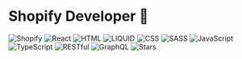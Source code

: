 # Shopify Developer 👋

![Shopify](https://img.shields.io/badge/-Shopify-555?style=flat&logo=shopify)
![React](https://img.shields.io/badge/-React-555?style=flat&logo=React)
![HTML](https://img.shields.io/badge/-HTML-555?style=flat&logo=html5)
![LIQUID](https://img.shields.io/badge/-LIQUID-555?style=flat&logo=elixir)
![CSS](https://img.shields.io/badge/-CSS-555?style=flat&logo=css3)
![SASS](https://img.shields.io/badge/-SASS-555?style=flat&logo=sass)
![JavaScript](https://img.shields.io/badge/-JavaScript-555?style=flat&logo=javascript)
![TypeScript](https://img.shields.io/badge/-TypeScript-555?style=flat&logo=typescript)
![RESTful](https://img.shields.io/badge/-RESTful-555?style=flat&logo=swagger)
![GraphQL](https://img.shields.io/badge/-GraphQL-555?style=flat&logo=graphql)
![Stars](https://img.shields.io/github/stars/maxvien?label=Stars&logo=github)



<!--
**Maxvien/maxvien** is a ✨ _special_ ✨ repository because its `README.md` (this file) appears on your GitHub profile.

Here are some ideas to get you started:

- 🔭 I’m currently working on ...
- 🌱 I’m currently learning ...
- 👯 I’m looking to collaborate on ...
- 🤔 I’m looking for help with ...
- 💬 Ask me about ...
- 📫 How to reach me: ...
- 😄 Pronouns: ...
- ⚡ Fun fact: ...
-->
